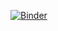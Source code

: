 [![Binder](https://mybinder.org/badge_logo.svg)](https://mybinder.org/v2/gh/c-0-j-0-c/python_and_sql_binder/ipython_sql_and_ext?labpath=explore_chinook.ipynb)
